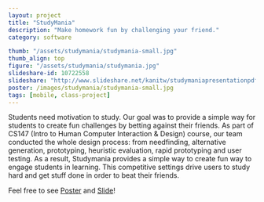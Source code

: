 ```yaml
---
layout: project
title: "StudyMania"
description: "Make homework fun by challenging your friend."
category: software

thumb: "/assets/studymania/studymania-small.jpg"
thumb_align: top
figure: "/assets/studymania/studymania.jpg"
slideshare-id: 10722558
slideshare: "http://www.slideshare.net/kanitw/studymaniapresentationpdf"
poster: /images/studymania/studymania-small.jpg
tags: [mobile, class-project]
---
```



Students need motivation to study.  Our goal was to provide a simple way for students to create fun challenges by betting against their friends.
As part of CS147 (Intro to Human Computer Interaction & Design) course, our team conducted the whole design process: from needfinding, alternative generation, prototyping, heuristic evaluation, rapid prototyping and user testing.
As a result, Studymania provides a simple way to create fun way to engage students in learning. This competitive settings drive users to study hard and get stuff done in order to beat their friends.

Feel free to see [Poster](/images/studymania/studymania-small.jpg)
and [Slide](http://www.slideshare.net/kanitw/studymaniapresentationpdf)!


